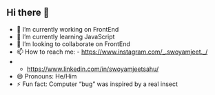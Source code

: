 ## Hi there 👋

- 🔭 I’m currently working on FrontEnd
- 🌱 I’m currently learning JavaScript
- 👯 I’m looking to collaborate on FrontEnd
- 📫 How to reach me: - https://www.instagram.com/_.swoyamjeet._/
- - https://www.linkedin.com/in/swoyamjeetsahu/
- 😄 Pronouns: He/Him
- ⚡ Fun fact: Computer “bug” was inspired by a real insect‍
